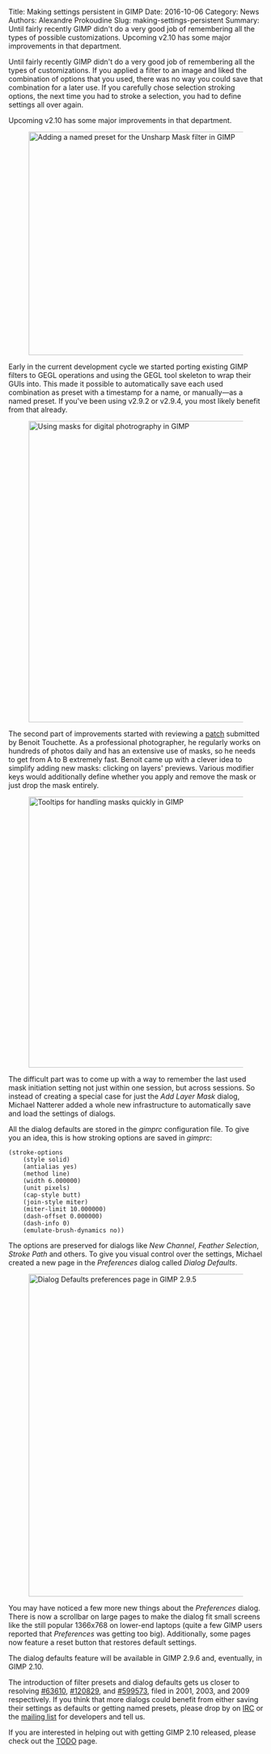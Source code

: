 Title: Making settings persistent in GIMP
Date: 2016-10-06
Category: News
Authors: Alexandre Prokoudine
Slug: making-settings-persistent
Summary: Until fairly recently GIMP didn't do a very good job of remembering all the types of possible customizations. Upcoming v2.10 has some major improvements in that department.

Until fairly recently GIMP didn't do a very good job of remembering all the types of customizations. If you applied a filter to an image and liked the combination of options that you used, there was no way you could save that combination for a later use. If you carefully chose selection stroking options, the next time you had to stroke a selection, you had to define settings all over again.

Upcoming v2.10 has some major improvements in that department.

<figure>
    <img src="{filename}gimp-2-9-5-filter-named-presets.jpg" alt="Adding a named preset for the Unsharp Mask filter in GIMP" width='975' height='442' />
</figure>

Early in the current development cycle we started porting existing GIMP filters to GEGL operations and using the GEGL tool skeleton to wrap their GUIs into. This made it possible to automatically save each used combination as preset with a timestamp for a name, or manually&mdash;as a named preset. If you've been using v2.9.2 or v2.9.4, you most likely benefit from that already.

<figure>
    <img src="{filename}gimp-2-9-5-masks-in-xcf.jpg" alt="Using masks for digital photrography in GIMP" width='975' height='596' />
</figure>

The second part of improvements started with reviewing a [patch](https://bugzilla.gnome.org/show_bug.cgi?id=759601) submitted by Benoit Touchette. As a professional photographer, he regularly works on hundreds of photos daily and has an extensive use of masks, so he needs to get from A to B extremely fast. Benoit came up with a clever idea to simplify adding new masks: clicking on layers' previews. Various modifier keys would additionally define whether you apply and remove the mask or just drop the mask entirely.

<figure>
    <img src="{filename}gimp-2-9-5-easy-mask-create-tooltip.jpg" alt="Tooltips for handling masks quickly in GIMP" width='975' height='536' />
</figure>

The difficult part was to come up with a way to remember the last used mask initiation setting not just within one session, but across sessions. So instead of creating a special case for just the _Add Layer Mask_ dialog, Michael Natterer added a whole new infrastructure to automatically save and load the settings of dialogs.

All the dialog defaults are stored in the _gimprc_ configuration file. To give you an idea, this is how stroking options are saved in _gimprc_:

	(stroke-options
    	(style solid)
	    (antialias yes)
	    (method line)
	    (width 6.000000)
	    (unit pixels)
	    (cap-style butt)
	    (join-style miter)
	    (miter-limit 10.000000)
	    (dash-offset 0.000000)
	    (dash-info 0)
	    (emulate-brush-dynamics no))

The options are preserved for dialogs like _New Channel_, _Feather Selection_, _Stroke Path_ and others. To give you visual control over the settings, Michael created a new page in the _Preferences_ dialog called _Dialog Defaults_.

<figure>
    <img src="{filename}gimp-2-9-5-prefs-dialog-defaults.png" alt="Dialog Defaults preferences page in GIMP 2.9.5" width='805' height='638' />
</figure>

You may have noticed a few more new things about the _Preferences_ dialog. There is now a scrollbar on large pages to make the dialog fit small screens like the still popular 1366x768 on lower-end laptops (quite a few GIMP users reported that _Preferences_ was getting too big). Additionally, some pages now feature a reset button that restores default settings.

The dialog defaults feature will be available in GIMP 2.9.6 and, eventually, in GIMP 2.10.

The introduction of filter presets and dialog defaults gets us closer to resolving [#63610](https://bugzilla.gnome.org/show_bug.cgi?id=63610), [#120829](https://bugzilla.gnome.org/show_bug.cgi?id=120829), and [#599573](https://bugzilla.gnome.org/show_bug.cgi?id=599573), filed in 2001, 2003, and 2009 respectively. If you think that more dialogs could benefit from either saving their settings as defaults or getting named presets, please drop by on [IRC](https://www.gimp.org/irc.html) or the [mailing list](https://www.gimp.org/mail_lists.html) for developers and tell us.

If you are interested in helping out with getting GIMP 2.10 released, please check out the [TODO](http://wiki.gimp.org/wiki/Hacking:TODO#2.10) page.